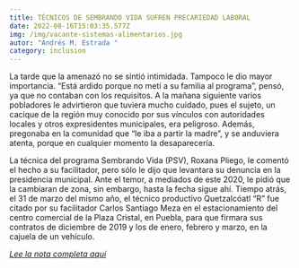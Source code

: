 ```yaml
---
title: TÉCNICOS DE SEMBRANDO VIDA SUFREN PRECARIEDAD LABORAL
date: 2022-08-16T15:03:35.577Z
img: /img/vacante-sistemas-alimentarios.jpg
autor: "Andrés M. Estrada "
category: inclusion
---
```

<!--StartFragment-->

La tarde que la amenazó no se sintió intimidada. Tampoco le dio mayor importancia. “Está ardido porque no metí a su familia al programa”, pensó, ya que no contaban con los requisitos. A la mañana siguiente varios pobladores le advirtieron que tuviera mucho cuidado, pues el sujeto, un cacique de la región muy conocido por sus vínculos con autoridades locales y otros expresidentes municipales, era peligroso. Además, pregonaba en la comunidad que “le iba a partir la madre”, y se anduviera atenta, porque en cualquier momento la desaparecería.

La técnica del programa Sembrando Vida (PSV), Roxana Pliego, le comentó el hecho a su facilitador, pero sólo le dijo que levantara su denuncia en la presidencia municipal. Ante el temor, a mediados de este 2020, le pidió que la cambiaran de zona, sin embargo, hasta la fecha sigue ahí. Tiempo atrás, el 31 de marzo del mismo año, el técnico productivo Quetzalcóatl “R” fue citado por su facilitador Carlos Santiago Meza en el estacionamiento del centro comercial de la Plaza Cristal, en Puebla, para que firmara sus contratos de diciembre de 2019 y los de enero, febrero y marzo, en la cajuela de un vehículo.

*[Lee la nota completa aquí](https://www.elsoldemexico.com.mx/mexico/sociedad/tecnicos-de-sembrando-vida-sufren-precariedad-laboral-despidos-pandemia-coronavirus-covid-19-programas-sociales-6135672.html)*

<!--EndFragment-->